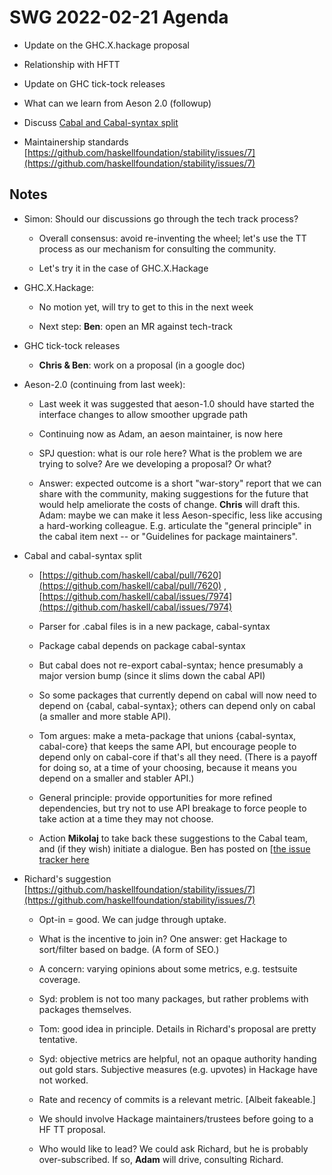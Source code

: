 # **SWG 2022-02-21 Agenda**

-   Update on the GHC.X.hackage proposal

-   Relationship with HFTT

-   Update on GHC tick-tock releases

-   What can we learn from Aeson 2.0 (followup)

-   Discuss [Cabal and Cabal-syntax split](https://github.com/haskell/cabal/pull/7620#issuecomment-914180574,%20%20%20%20%20https://github.com/haskell/cabal/issues/7974)

-   Maintainership standards
    [https://github.com/haskellfoundation/stability/issues/7](https://github.com/haskellfoundation/stability/issues/7)

## Notes

-   Simon: Should our discussions go through the tech track process?

    -   Overall consensus: avoid re-inventing the wheel; let\'s use the
        TT process as our mechanism for consulting the community.

    -   Let's try it in the case of GHC.X.Hackage

-   GHC.X.Hackage:

    -   No motion yet, will try to get to this in the next week

    -   Next step: **Ben**: open an MR against tech-track

-   GHC tick-tock releases

    -   **Chris & Ben**: work on a proposal (in a google doc)

-   Aeson-2.0 (continuing from last week):

    -   Last week it was suggested that aeson-1.0 should have started
        the interface changes to allow smoother upgrade path

    -   Continuing now as Adam, an aeson maintainer, is now here

    -   SPJ question: what is our role here? What is the problem we are
        trying to solve? Are we developing a proposal? Or what?

    -   Answer: expected outcome is a short \"war-story\" report that we
        can share with the community, making suggestions for the
        future that would help ameliorate the costs of change.
        **Chris** will draft this. Adam: maybe we can make it less
        Aeson-specific, less like accusing a hard-working colleague.
        E.g. articulate the \"general principle\" in the cabal item
        next \-- or \"Guidelines for package maintainers\".

-   Cabal and cabal-syntax split

    -   [https://github.com/haskell/cabal/pull/7620](https://github.com/haskell/cabal/pull/7620)
        ,
        [https://github.com/haskell/cabal/issues/7974](https://github.com/haskell/cabal/issues/7974)

    -   Parser for .cabal files is in a new package, cabal-syntax

    -   Package cabal depends on package cabal-syntax

    -   But cabal does not re-export cabal-syntax; hence presumably a
        major version bump (since it slims down the cabal API)

    -   So some packages that currently depend on cabal will now need to
        depend on {cabal, cabal-syntax}; others can depend only on
        cabal (a smaller and more stable API).

    -   Tom argues: make a meta-package that unions {cabal-syntax,
        cabal-core} that keeps the same API, but encourage people to
        depend only on cabal-core if that\'s all they need. (There is
        a payoff for doing so, at a time of your choosing, because it
        means you depend on a smaller and stabler API.)

    -   General principle: provide opportunities for more refined
        dependencies, but try not to use API breakage to force people
        to take action at a time they may not choose.

    -   Action **Mikolaj** to take back these suggestions to the Cabal
        team, and (if they wish) initiate a dialogue. Ben has posted
        on [[the issue tracker here](https://github.com/haskell/cabal/issues/7974#issuecomment-1047057577)

-   Richard's suggestion
    [https://github.com/haskellfoundation/stability/issues/7](https://github.com/haskellfoundation/stability/issues/7)

    -   Opt-in = good. We can judge through uptake.

    -   What is the incentive to join in? One answer: get Hackage to
        sort/filter based on badge. (A form of SEO.)

    -   A concern: varying opinions about some metrics, e.g. testsuite
        coverage.

    -   Syd: problem is not too many packages, but rather problems with
        packages themselves.

    -   Tom: good idea in principle. Details in Richard\'s proposal are
        pretty tentative.

    -   Syd: objective metrics are helpful, not an opaque authority
        handing out gold stars. Subjective measures (e.g. upvotes) in
        Hackage have not worked.

    -   Rate and recency of commits is a relevant metric. \[Albeit
        fakeable.\]

    -   We should involve Hackage maintainers/trustees before going to a
        HF TT proposal.

    -   Who would like to lead? We could ask Richard, but he is probably
        over-subscribed. If so, **Adam** will drive, consulting
        Richard.
